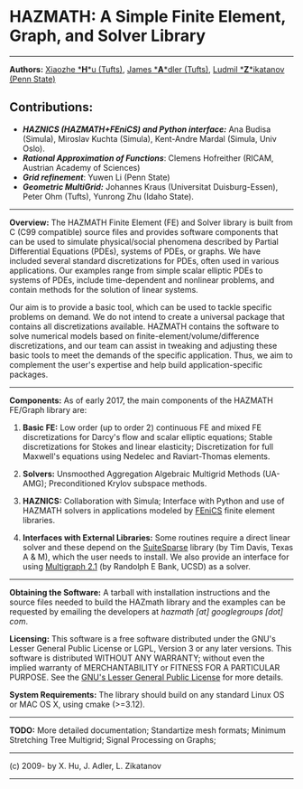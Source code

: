 # HAZMATH: A Simple Finite Element, Graph, and Solver Library

---

**Authors:** [Xiaozhe \***H**\*u (Tufts)](http://math.tufts.edu/faculty/xhu/), [James \***A**\*dler (Tufts)](http://math.tufts.edu/faculty/jadler), [Ludmil \***Z**\*ikatanov (Penn State)](http://personal.psu.edu/ltz1/)

## Contributions:

- ***HAZNICS (HAZMATH+FEniCS) and Python interface:*** Ana Budisa (Simula), Miroslav Kuchta (Simula), Kent-Andre Mardal (Simula, Univ Oslo).
- ***Rational Approximation of Functions***: Clemens Hofreither (RICAM, Austrian Academy of Sciences)
- ***Grid refinement***: Yuwen Li (Penn State)
- ***Geometric MultiGrid:*** Johannes Kraus (Universitat Duisburg-Essen), Peter Ohm (Tufts), Yunrong Zhu (Idaho State).

---

**Overview:** The HAZMATH Finite Element (FE) and Solver library is built from C (C99 compatible) source files and provides software components that can be used to simulate physical/social phenomena described by Partial Differential Equations (PDEs), systems of PDEs, or graphs. We have included several standard discretizations for PDEs, often used in various applications. Our examples range from simple scalar elliptic PDEs to systems of PDEs, include time-dependent and nonlinear problems, and contain methods for the solution of linear systems. 
 
Our aim is to provide a basic tool, which can be used to tackle specific problems on demand. We do not intend to create a universal package that contains all discretizations available. HAZMATH contains the software to solve numerical models based on finite-element/volume/difference discretizations, and our team can assist in tweaking and adjusting these basic tools to meet the demands of the specific application. Thus, we aim to complement the user's expertise and help build application-specific packages.

---

**Components:** As of early 2017, the main components of the HAZMATH FE/Graph library are:

1. **Basic FE:**  Low order (up to order 2) continuous FE and mixed FE discretizations for Darcy's flow and scalar elliptic equations; Stable discretizations for Stokes and linear elasticity; Discretization for full Maxwell's equations using Nedelec and Raviart-Thomas elements.

2. **Solvers:** Unsmoothed Aggregation Algebraic Multigrid Methods (UA-AMG); Preconditioned Krylov subspace methods.

3. **HAZNICS:** Collaboration with Simula; Interface with Python and use of HAZMATH solvers in applications modeled by [FEniCS](https://fenicsproject.org/) finite element libraries.

3. **Interfaces with External Libraries:** Some routines require a direct linear solver and these depend on the [SuiteSparse](http://faculty.cse.tamu.edu/davis/suitesparse.html) library (by Tim Davis, Texas A & M), which the user needs to install. We also provide an interface for using [Multigraph 2.1](http://ccom.ucsd.edu/~reb/software.html) (by Randolph E Bank, UCSD) as a solver.  


---

**Obtaining the Software:** A tarball with installation instructions and the source files needed to build the HAZmath library and the examples can be requested by emailing the developers at  _hazmath [at] googlegroups [dot] com_. 


**Licensing:** This software is a free software distributed under the GNU's Lesser
General Public License or LGPL, Version 3 or any later versions. This
software is distributed WITHOUT ANY WARRANTY; without even the implied
warranty of MERCHANTABILITY or FITNESS FOR A PARTICULAR PURPOSE. See
the [GNU's Lesser General Public License](https://www.gnu.org/licenses/#LGPL) for more details.

**System Requirements:** The library should build on any standard Linux OS or MAC OS X, using cmake (>=3.12).

---

**TODO:** More detailed documentation; Standartize mesh formats; Minimum Stretching Tree Multigrid; Signal Processing on Graphs; 

---

(c) 2009- by X. Hu, J. Adler, L. Zikatanov 

---
